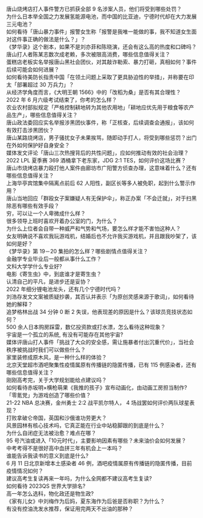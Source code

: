 唐山烧烤店打人事件警方已抓获全部 9 名涉案人员，他们将受到哪些处罚？  
为什么日本举全国之力发展氢能源电池，而中国的比亚迪，宁德时代却在大力发展三元电池？  
如何看待「唐山暴力事件」报警女生称「报警是我唯一能做的事，我不知道女生面对这件事正确的做法是什么？」？  
《梦华录》这个剧本，如果不是刘亦菲和陈晓演，还会有这么高的热度和口碑吗？  
唐山打人者陈某志数次成老赖，多次被限高消费，哪些信息值得关注？  
蛋糕店老板实名举报唐山黑社会团伙，对其敲诈勒索、暴力打砸，真相如何？事件后续可能会如何进展？  
如何看待美防长指责中国「在领土问题上采取了更具胁迫性的举措」，并称要在印太「部署超过 30 万兵力」？  
从经济学角度而言，《大明王朝 1566》中的「改稻为桑」是否有其合理性？  
2022 年 6 月六级考试结束了，你考的怎么样？  
农业农村部拟规定「严格控制耕地转为其他农用地」「耕地应优先用于粮食等农产品生产」，哪些信息值得关注？  
唐山政法委回应实名举报涉黑团伙事件，称「正核查，后续调查会通报」，该如何有效打击涉黑团伙？  
唐山某路烧烤店，男子骚扰女子未果挨骂，随即动手打人，将受到哪些惩罚？出门在外如何保护好自身安全？  
媒体发文评论「唐山三次热搜背后的共性问题」，应如何推动有效的社会治理？  
2022 LPL 夏季赛 369 酒桶拿下老东家，JDG 2:1 TES，如何评价这场比赛？  
唐山市烧烤店暴力殴打他人案件由廊坊市广阳警方侦查办理，这意味着什么？还有哪些信息值得关注？  
上海华亭宾馆集中隔离点前后 62 人阳性，副区长等多人被免职，起到什么警示作用？  
唐山当地回应「群殴女子案嫌疑人有无保护伞」，称正办案「不会迁就」，对于扫黑除恶有哪些有效手段？  
穷，可以让一个人卑微成什么样？  
很多领导上班时喜欢开着办公室的门，为什么？  
为什么上位者会自带一种威严和气势和气场，要怎么样才能不害怕这种人？  
女友明确说不喜欢我玩游戏机，结婚后也不允许我买游戏机，并且跟我吵架了，该如何是好？  
《梦华录》第 19－20 集拍的怎么样？哪些剧情点值得关注？  
金融学专业毕业后一般都从事什么工作？  
文科大学学什么专业好?  
电影《寄生虫》中，到底谁才是寄生虫？  
认清自己的平凡，是进步还是妥协？  
2022 年细分锂电池龙头，还有几个宁德时代吗？  
刘浩存发文文案被质疑抄袭，其否认并表示「为原创灵感来源于歌词」，如何看待她的解释？  
追梦格林出战 34 分钟 0 断 2 失误，他表现差的原因是什么？该球员竞技状态如何？  
500 余人日本购房踩雷，数亿投资款或打水漂，怎么看待这种现象？  
宇宙是一个孤立的系统, 有没有可能存在其他宇宙?  
媒体评唐山打人事件「挑战了大众的安全感，需让施暴者付出沉重代价」，当社会秩序被挑战时我们可以做些什么？  
家里装修成原木风，是一种什么样的体验？  
北京天堂超市酒吧聚集性疫情属原有传播链的隐匿传播，已有 115 例感染者，还有哪些信息值得关注？  
刚刚高考完，关于大学规划能给点建议吗？  
如何看待赤坂明×横枪萌果《我推的孩子》宣布动画化，由动画工房担当制作?  
「零氪党」为游戏创造了哪些价值？  
21-22 NBA 总决赛，金州勇士 2:2 战平凯尔特人， 4 场战罢如何评价两队球星表现？  
打败拿破仑帝国，英国和沙俄谁功劳更大？  
风景园林有核心技术吗，它真正能在行业中站稳脚跟的到底是什么？  
为什么自闭症无法被治愈？难点在哪？  
95 号汽油或进入「10元时代」，主要影响因素有哪些？未来油价会如何发展？  
中考考得不是很好高中血拼三年有机会上一本吗？  
谁能告诉我读书的意义到底是什么?  
6 月 11 日北京新增本土感染者 46 例，酒吧疫情属原有传播链的隐匿传播，目前疫情情况如何？  
建议高考生复读再来一年吗，为什么全网都不建议高考生复读?  
如何看待 2023QS 世界大学排名?  
高一年怎么选科，物化政还是物生政?  
《家有儿女》中刘梅作为后妈，夏东海作为后爸是否称职？为什么？  
有没有控油洗发水推荐，保证用完两天不出油的那种？  
